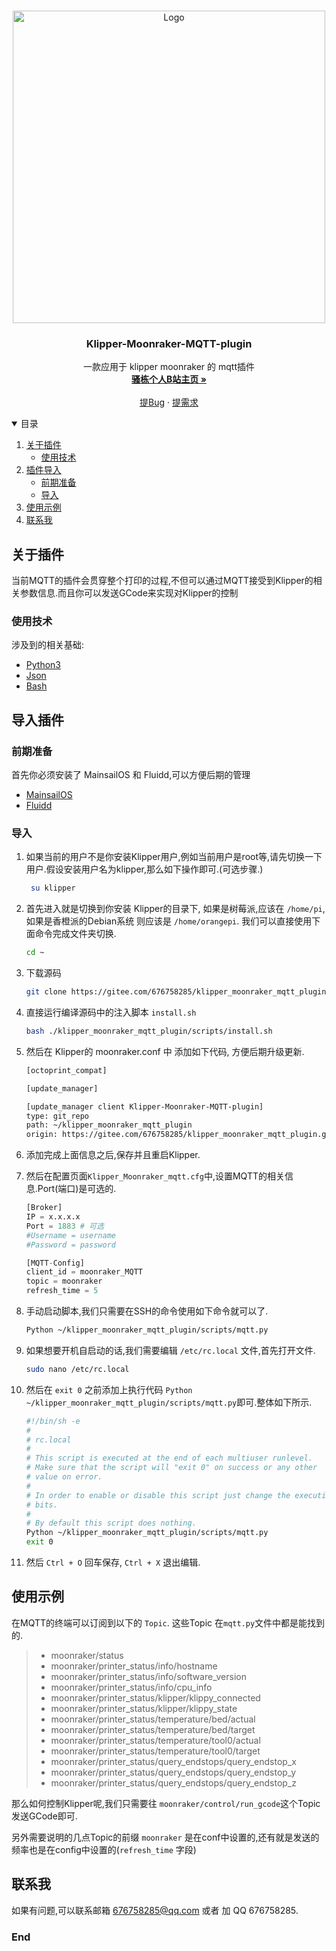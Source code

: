 <!-- PROJECT LOGO -->
<br />
<p align="center">
  <a href="https://gitee.com/676758285/klipper_moonraker_mqtt_plugin/blob/master">
    <img src="https://gitee.com/676758285/klipper_moonraker_mqtt_plugin/raw/master/img/LOGO.png" alt="Logo" width="500" height="500">
  </a>

  <h3 align="center">Klipper-Moonraker-MQTT-plugin</h3>

  <p align="center">
    一款应用于 klipper moonraker 的 mqtt插件
    <br />
    <a href="https://space.bilibili.com/123363171?spm_id_from=333.337.0.0"><strong>骚栋个人B站主页 »</strong></a>
    <br />
    <br />
    <a href="https://gitee.com/676758285/klipper_moonraker_mqtt_plugin/issues">提Bug</a>
    ·
    <a href="https://gitee.com/676758285/klipper_moonraker_mqtt_plugin/issues">提需求</a>
  </p>
</p>


<!-- 目录 -->
<details open="open">
  <summary>目录</summary>
  <ol>
    <li>
      <a href="#关于插件">关于插件</a>
      <ul>
        <li><a href="#使用技术">使用技术</a></li>
      </ul>
    </li>
    <li>
      <a href="#导入插件">插件导入</a>
      <ul>
        <li><a href="#前期准备">前期准备</a></li>
        <li><a href="#导入">导入</a></li>
      </ul>
    </li>
    <li><a href="#使用示例">使用示例</a></li>
    <li><a href="#联系我">联系我</a></li>

  </ol>
</details>



<!-- About-Project -->
## 关于插件

当前MQTT的插件会贯穿整个打印的过程,不但可以通过MQTT接受到Klipper的相关参数信息.而且你可以发送GCode来实现对Klipper的控制

### 使用技术

涉及到的相关基础:
* [Python3](https://www.python.org/)
* [Json](https://www.json.org/)
* [Bash](https://www.gnu.org/software/bash/)

<!-- Import -->
## 导入插件

### 前期准备

首先你必须安装了 MainsailOS 和 Fluidd,可以方便后期的管理
* [MainsailOS](https://github.com/meteyou/mainsail)
* [Fluidd](https://github.com/cadriel/fluidd)

### 导入

1. 如果当前的用户不是你安装Klipper用户,例如当前用户是root等,请先切换一下用户.假设安装用户名为klipper,那么如下操作即可.(可选步骤.)

   ```sh
    su klipper
   ```
2. 首先进入就是切换到你安装 Klipper的目录下, 如果是树莓派,应该在 `/home/pi`,如果是香橙派的Debian系统 则应该是 `/home/orangepi`. 我们可以直接使用下面命令完成文件夹切换.

   ```sh
   cd ~
   ```
3. 下载源码
    ```sh
   git clone https://gitee.com/676758285/klipper_moonraker_mqtt_plugin.git
   ```
4. 直接运行编译源码中的注入脚本 `install.sh`
	```sh
   bash ./klipper_moonraker_mqtt_plugin/scripts/install.sh
   ```

5. 然后在 Klipper的 moonraker.conf 中 添加如下代码, 方便后期升级更新.


	```sh
    [octoprint_compat]

    [update_manager]

    [update_manager client Klipper-Moonraker-MQTT-plugin]
    type: git_repo
    path: ~/klipper_moonraker_mqtt_plugin
    origin: https://gitee.com/676758285/klipper_moonraker_mqtt_plugin.git
    ```

6. 添加完成上面信息之后,保存并且重启Klipper.
7. 然后在配置页面`Klipper_Moonraker_mqtt.cfg`中,设置MQTT的相关信息.Port(端口)是可选的.

	``` Python
    [Broker]
    IP = x.x.x.x
    Port = 1883 # 可选
    #Username = username
    #Password = password

    [MQTT-Config]
    client_id = moonraker_MQTT
    topic = moonraker
    refresh_time = 5
    ```

8. 手动启动脚本,我们只需要在SSH的命令使用如下命令就可以了.

	``` sh
    Python ~/klipper_moonraker_mqtt_plugin/scripts/mqtt.py
    ```


9. 如果想要开机自启动的话,我们需要编辑 `/etc/rc.local` 文件,首先打开文件.

	``` sh
    sudo nano /etc/rc.local
    ```
10. 然后在 `exit 0` 之前添加上执行代码 `Python ~/klipper_moonraker_mqtt_plugin/scripts/mqtt.py`即可.整体如下所示.

	``` sh
    #!/bin/sh -e
    #
    # rc.local
    #
    # This script is executed at the end of each multiuser runlevel.
    # Make sure that the script will "exit 0" on success or any other
    # value on error.
    #
    # In order to enable or disable this script just change the execution
    # bits.
    #
    # By default this script does nothing.
    Python ~/klipper_moonraker_mqtt_plugin/scripts/mqtt.py
    exit 0
    ```
11. 然后 `Ctrl + O` 回车保存, `Ctrl + X` 退出编辑.

<!-- 使用 -->
## 使用示例

在MQTT的终端可以订阅到以下的 `Topic`. 这些Topic 在`mqtt.py`文件中都是能找到的.

> * moonraker/status
> * moonraker/printer_status/info/hostname
> * moonraker/printer_status/info/software_version
> * moonraker/printer_status/info/cpu_info
> * moonraker/printer_status/klipper/klippy_connected
> * moonraker/printer_status/klipper/klippy_state
> * moonraker/printer_status/temperature/bed/actual
> * moonraker/printer_status/temperature/bed/target
> * moonraker/printer_status/temperature/tool0/actual
> * moonraker/printer_status/temperature/tool0/target
> * moonraker/printer_status/query_endstops/query_endstop_x
> * moonraker/printer_status/query_endstops/query_endstop_y
> * moonraker/printer_status/query_endstops/query_endstop_z

那么如何控制Klipper呢,我们只需要往 `moonraker/control/run_gcode`这个Topic 发送GCode即可.

另外需要说明的几点Topic的前缀 `moonraker` 是在conf中设置的,还有就是发送的频率也是在config中设置的(`refresh_time` 字段)

<!-- 使用 -->
## 联系我

如果有问题,可以联系邮箱 676758285@qq.com 或者 加 QQ 676758285.



### End
